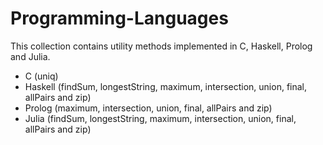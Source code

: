 # Programming-Languages

This collection contains utility methods implemented in C, Haskell, Prolog and Julia.

- C (uniq)
- Haskell (findSum, longestString, maximum, intersection, union, final, allPairs and zip)
- Prolog (maximum, intersection, union, final, allPairs and zip)
- Julia (findSum, longestString, maximum, intersection, union, final, allPairs and zip)
